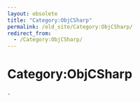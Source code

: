 ```yaml
---
layout: obsolete
title: "Category:ObjCSharp"
permalink: /old_site/Category:ObjCSharp/
redirect_from:
  - /Category:ObjCSharp/
---
```


Category:ObjCSharp
==================

    .

